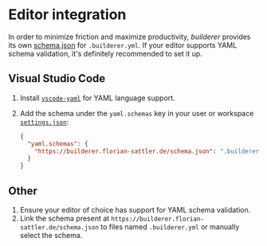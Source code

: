 # Editor integration

In order to minimize friction and maximize productivity, _builderer_ provides its own [schema.json](schema.json) for `.builderer.yml`. If your editor supports
YAML schema validation, it's definitely recommended to set it up.

## Visual Studio Code

1.  Install [`vscode-yaml`](https://marketplace.visualstudio.com/items?itemName=redhat.vscode-yaml) for YAML language support.
2.  Add the schema under the `yaml.schemas` key in your user or
    workspace [`settings.json`](https://code.visualstudio.com/docs/getstarted/settings):

    ```json
    {
      "yaml.schemas": {
        "https://builderer.florian-sattler.de/schema.json": ".builderer.yml"
      }
    }
    ```

## Other

1.  Ensure your editor of choice has support for YAML schema validation.
2.  Link the schema present at `https://builderer.florian-sattler.de/schema.json` to files named `.builderer.yml` or manually select the schema.
